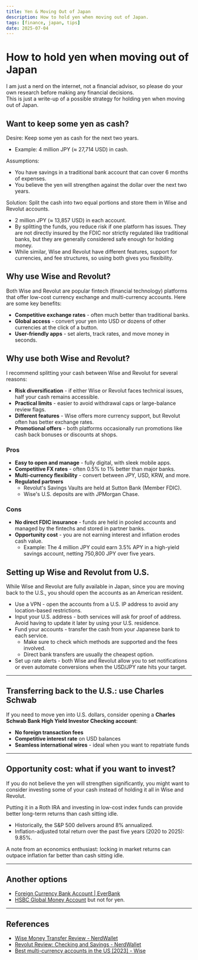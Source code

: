 ```yaml
---
title: Yen & Moving Out of Japan
description: How to hold yen when moving out of Japan.
tags: [finance, japan, tips]
date: 2025-07-04
---
```


# How to hold yen when moving out of Japan

I am just a nerd on the internet, not a financial advisor, so please do your own research before making any financial decisions.  
This is just a write-up of a possible strategy for holding yen when moving out of Japan.


## Want to keep some yen as cash?

Desire: Keep some yen as cash for the next two years.
* Example: 4 million JPY (≈ 27,714 USD) in cash.

Assumptions:
* You have savings in a traditional bank account that can cover 6 months of expenses.
* You believe the yen will strengthen against the dollar over the next two years.

Solution: Split the cash into two equal portions and store them in Wise and Revolut accounts.
* 2 million JPY (≈ 13,857 USD) in each account.
* By splitting the funds, you reduce risk if one platform has issues. They are not directly insured by the FDIC nor strictly regulated like traditional banks, but they are generally considered safe enough for holding money.
* While similar, Wise and Revolut have different features, support for currencies, and fee structures, so using both gives you flexibility.


## Why use Wise and Revolut?

Both Wise and Revolut are popular fintech (financial technology) platforms that offer low-cost currency exchange and multi-currency accounts. Here are some key benefits:

* **Competitive exchange rates** - often much better than traditional banks.
* **Global access** - convert your yen into USD or dozens of other currencies at the click of a button.
* **User-friendly apps** - set alerts, track rates, and move money in seconds.


## Why use both Wise and Revolut?

I recommend splitting your cash between Wise and Revolut for several reasons:
* **Risk diversification** - if either Wise or Revolut faces technical issues, half your cash remains accessible.
* **Practical limits** - easier to avoid withdrawal caps or large-balance review flags.
* **Different features** - Wise offers more currency support, but Revolut often has better exchange rates.
* **Promotional offers** - both platforms occasionally run promotions like cash back bonuses or discounts at shops.


### Pros

* **Easy to open and manage** - fully digital, with sleek mobile apps.
* **Competitive FX rates** - often 0.5% to 1% better than major banks.
* **Multi-currency flexibility** - convert between JPY, USD, KRW, and more.
* **Regulated partners**
  * Revolut's Savings Vaults are held at Sutton Bank (Member FDIC).
  * Wise's U.S. deposits are with JPMorgan Chase.


### Cons

* **No direct FDIC insurance** - funds are held in pooled accounts and managed by the fintechs and stored in partner banks.
* **Opportunity cost** - you are not earning interest and inflation erodes cash value.
  * Example: The 4 million JPY could earn 3.5% APY in a high-yield savings account, netting 750,800 JPY over five years.


## Setting up Wise and Revolut from U.S.

While Wise and Revolut are fully available in Japan, since you are moving back to the U.S., you should open the accounts as an American resident.
* Use a VPN - open the accounts from a U.S. IP address to avoid any location-based restrictions.
* Input your U.S. address - both services will ask for proof of address. Avoid having to update it later by using your U.S. residence.
* Fund your accounts - transfer the cash from your Japanese bank to each service.
  * Make sure to check which methods are supported and the fees involved.
  * Direct bank transfers are usually the cheapest option.
* Set up rate alerts - both Wise and Revolut allow you to set notifications or even automate conversions when the USD/JPY rate hits your target.

---


## Transferring back to the U.S.: use Charles Schwab

If you need to move yen into U.S. dollars, consider opening a **Charles Schwab Bank High Yield Investor Checking account**:

* **No foreign transaction fees**
* **Competitive interest rate** on USD balances
* **Seamless international wires** - ideal when you want to repatriate funds

---


## Opportunity cost: what if you want to invest?

If you do not believe the yen will strengthen significantly, you might want to consider investing some of your cash instead of holding it all in Wise and Revolut.

Putting it in a Roth IRA and investing in low-cost index funds can provide better long-term returns than cash sitting idle.
* Historically, the S\&P 500 delivers around 8% annualized.
* Inflation-adjusted total return over the past five years (2020 to 2025): 9.85%.

A note from an economics enthusiast: locking in market returns can outpace inflation far better than cash sitting idle.

---


## Another options

* [Foreign Currency Bank Account | EverBank](https://www.everbank.com/diversified-investing/foreign-currencies/currency-access-account)
* [HSBC Global Money Account](https://www.us.hsbc.com/checking-accounts/products/global-money/) but not for yen.

---


## References

* [Wise Money Transfer Review - NerdWallet](https://www.nerdwallet.com/article/banking/transferwise-review)
* [Revolut Review: Checking and Savings - NerdWallet](https://www.nerdwallet.com/reviews/banking/revolut)
* [Best multi-currency accounts in the US [2023] - Wise](https://wise.com/us/blog/us-foreign-currency-account)
